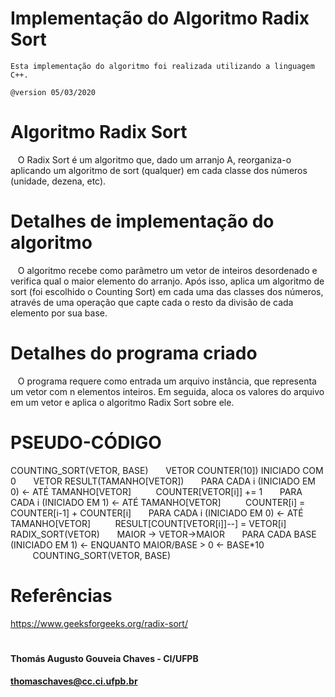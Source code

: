 # Implementação do Algoritmo Radix Sort
    Esta implementação do algoritmo foi realizada utilizando a linguagem C++.

    @version 05/03/2020

# Algoritmo Radix Sort
   O Radix Sort é um algoritmo que, dado um arranjo A, reorganiza-o aplicando um algoritmo de sort (qualquer) em cada classe dos números (unidade, dezena, etc). 

# Detalhes de implementação do algoritmo
   O algoritmo recebe como parâmetro um vetor de inteiros desordenado e verifica qual o maior elemento do arranjo. Após isso, aplica um algoritmo de sort (foi escolhido o Counting Sort) em cada uma das classes dos números, através de uma operação que capte cada o resto da divisão de cada elemento por sua base.
 
# Detalhes do programa criado
   O programa requere como entrada um arquivo instância, que representa um vetor com n elementos inteiros. Em seguida, aloca os valores do arquivo em um vetor e aplica o algoritmo Radix Sort sobre ele.

# PSEUDO-CÓDIGO

COUNTING_SORT(VETOR, BASE)
      VETOR COUNTER(10]) INICIADO COM 0 
      VETOR RESULT(TAMANHO[VETOR]) 
      PARA CADA i (INICIADO EM 0) ← ATÉ TAMANHO[VETOR] 
         COUNTER[VETOR[i]] += 1 
      PARA CADA i (INICIADO EM 1) ← ATÉ TAMANHO[VETOR] 
         COUNTER[i] = COUNTER[i-1] + COUNTER[i] 
      PARA CADA i (INICIADO EM 0) ← ATÉ TAMANHO[VETOR] 
         RESULT[COUNT[VETOR[i]]--] = VETOR[i] 
RADIX_SORT(VETOR) 
      MAIOR → VETOR->MAIOR 
      PARA CADA BASE (INICIADO EM 1) ← ENQUANTO MAIOR/BASE > 0 ← BASE*10 
         COUNTING_SORT(VETOR, BASE) 

# Referências
https://www.geeksforgeeks.org/radix-sort/


#
#### Thomás Augusto Gouveia Chaves - CI/UFPB
#### thomaschaves@cc.ci.ufpb.br






